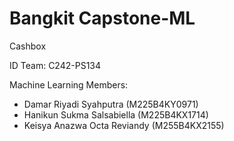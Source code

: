 # Bangkit Capstone-ML 

Cashbox

ID Team: C242-PS134

Machine Learning Members: 
  - Damar Riyadi Syahputra (M225B4KY0971)
  - Hanikun Sukma Salsabiella (M225B4KX1714)
  - Keisya Anazwa Octa Reviandy (M255B4KX2155)
